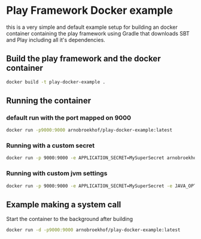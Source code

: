 # Play Framework Docker example

this is a very simple and default example setup for building an docker container containing the 
play framework using Gradle that downloads SBT and Play including all it's dependencies.


## Build the play framework and the docker container

```bash
docker build -t play-docker-example .
```

## Running the container


### default run with the port mapped on 9000
```bash
docker run -p9000:9000 arnobroekhof/play-docker-example:latest
```

### Running with a custom secret
```bash
docker run -p 9000:9000 -e APPLICATION_SECRET=MySuperSecret arnobroekhof/play-docker-example:latest
```

### Running with custom jvm settings
```bash
docker run -p 9000:9000 -e APPLICATION_SECRET=MySuperSecret -e JAVA_OPTS="-Xms512m" arnobroekhof/play-docker-example:latest
```

## Example making a system call

Start the container to the background after building
```bash
docker run -d -p9000:9000 arnobroekhof/play-docker-example:latest

```
